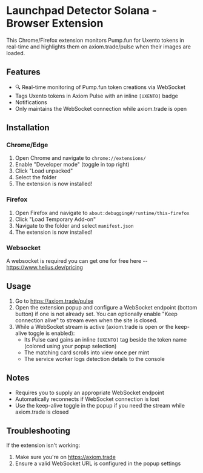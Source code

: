 # Launchpad Detector Solana - Browser Extension

This Chrome/Firefox extension monitors Pump.fun for Uxento tokens in real-time and highlights them on axiom.trade/pulse when their images are loaded.

## Features

- 🔍 Real-time monitoring of Pump.fun token creations via WebSocket
- Tags Uxento tokens in Axiom Pulse with an inline `[UXENTO]` badge
- Notifications
- Only maintains the WebSocket connection while axiom.trade is open

## Installation

### Chrome/Edge

1. Open Chrome and navigate to `chrome://extensions/`
2. Enable "Developer mode" (toggle in top right)
3. Click "Load unpacked"
4. Select the folder
5. The extension is now installed!

### Firefox

1. Open Firefox and navigate to `about:debugging#/runtime/this-firefox`
2. Click "Load Temporary Add-on"
3. Navigate to the folder and select `manifest.json`
4. The extension is now installed!

### Websocket
A websocket is required you can get one for free here
--https://www.helius.dev/pricing

## Usage

1. Go to https://axiom.trade/pulse
2. Open the extension popup and configure a WebSocket endpoint (bottom button) if one is not already set. You can optionally enable "Keep connection alive" to stream even when the site is closed.
3. While a WebSocket stream is active (axiom.trade is open or the keep-alive toggle is enabled):
   - Its Pulse card gains an inline `[UXENTO]` tag beside the token name (colored using your popup selection)
   - The matching card scrolls into view once per mint
   - The service worker logs detection details to the console
## Notes

- Requires you to supply an appropriate WebSocket endpoint
- Automatically reconnects if WebSocket connection is lost
- Use the keep-alive toggle in the popup if you need the stream while axiom.trade is closed

## Troubleshooting

If the extension isn't working:

1. Make sure you're on https://axiom.trade
2. Ensure a valid WebSocket URL is configured in the popup settings